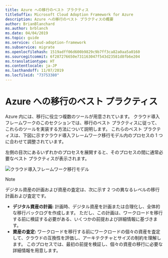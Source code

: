 ```yaml
---
title: Azure への移行のベスト プラクティス
titleSuffix: Microsoft Cloud Adoption Framework for Azure
description: Azure への移行のベスト プラクティスの概要
author: BrianBlanchard
ms.author: brblanch
ms.date: 04/04/2019
ms.topic: guide
ms.service: cloud-adoption-framework
ms.subservice: migrate
ms.openlocfilehash: 1519adff06d600b9829c9b7ff3ca82a0aa5a0160
ms.sourcegitcommit: 6f287276650e731163047f543d23581d8fb6e204
ms.translationtype: HT
ms.contentlocale: ja-JP
ms.lasthandoff: 11/07/2019
ms.locfileid: "73753380"
---
```

# <a name="azure-migration-best-practices"></a>Azure への移行のベスト プラクティス

Azure 内には、移行に役立つ複数のツールが用意されています。 クラウド導入フレームワークのこのセクションでは、移行のベスト プラクティスに従って、これらのツールを実装する方法について説明します。 これらのベスト プラクティスは、下図に示すクラウド導入フレームワーク移行モデル内のプロセスの 1 つに合わせて調整されています。

左側の目次にあるいずれかのプロセスを展開すると、そのプロセスの間に通常必要なベスト プラクティスが表示されます。

![クラウド導入フレームワーク移行モデル](../../_images/operational-transformation-migrate.png)

> [!NOTE]
> デジタル資産の計画および資産の査定は、次に示す 2 つの異なるレベルの移行計画および査定です。
>
> - **デジタル資産の計画:** 計画時、デジタル資産を計画または合理化し、全体的な移行バックログを作成します。 ただし、この計画は、ワークロードを移行する前に検証する必要がある、いくつかの前提および詳細情報に基づきます。
> - **資産の査定:** ワークロードを移行する前にワークロードの個々の資産を査定して、クラウドの互換性を評価し、アーキテクチャとサイズの制約を理解します。 このプロセスでは、最初の前提を検証し、個々の資産の移行に必要な詳細情報を用意します。
